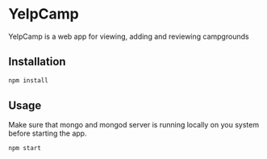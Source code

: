 # YelpCamp

YelpCamp is a web app for viewing, adding and reviewing campgrounds 

## Installation

```bash
npm install
```

## Usage

Make sure that mongo and mongod server is running locally on you system before starting the app.

```bash
npm start
```

